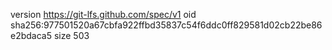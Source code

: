 version https://git-lfs.github.com/spec/v1
oid sha256:977501520a67cbfa922ffbd35837c54f6ddc0ff829581d02cb22be86e2bdaca5
size 503
